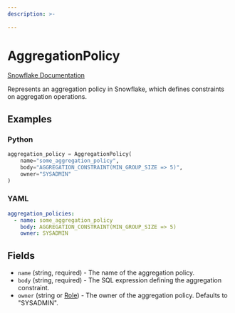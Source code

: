 ```yaml
---
description: >-
  
---
```


# AggregationPolicy

[Snowflake Documentation](https://docs.snowflake.com/en/sql-reference/sql/create-aggregation-policy)

Represents an aggregation policy in Snowflake, which defines constraints on aggregation operations.


## Examples

### Python

```python
aggregation_policy = AggregationPolicy(
    name="some_aggregation_policy",
    body="AGGREGATION_CONSTRAINT(MIN_GROUP_SIZE => 5)",
    owner="SYSADMIN"
)
```


### YAML

```yaml
aggregation_policies:
  - name: some_aggregation_policy
    body: AGGREGATION_CONSTRAINT(MIN_GROUP_SIZE => 5)
    owner: SYSADMIN
```


## Fields

* `name` (string, required) - The name of the aggregation policy.
* `body` (string, required) - The SQL expression defining the aggregation constraint.
* `owner` (string or [Role](role.md)) - The owner of the aggregation policy. Defaults to "SYSADMIN".



